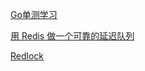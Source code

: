 [Go单测学习](https://github.com/834810071/go-study-lab/tree/master/unittest)

[用 Redis 做一个可靠的延迟队列](https://github.com/834810071/go-study-lab/tree/master/delayqueue)

[Redlock](https://www.aisoutu.com/a/435487)